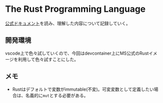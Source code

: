 # The Rust Programming Language

[公式ドキュメント](https://doc.rust-jp.rs/book-ja/)を読み、理解した内容について記録していく。

## 開発環境

vscode上で色々試していくので、今回はdevcontainer上にMS公式のRustイメージを利用して色々試すことにした。

## メモ

- Rustはデフォルトで変数がimmutable(不変)。可変変数として定義したい場合は、名義的に`mut`とする必要がある。